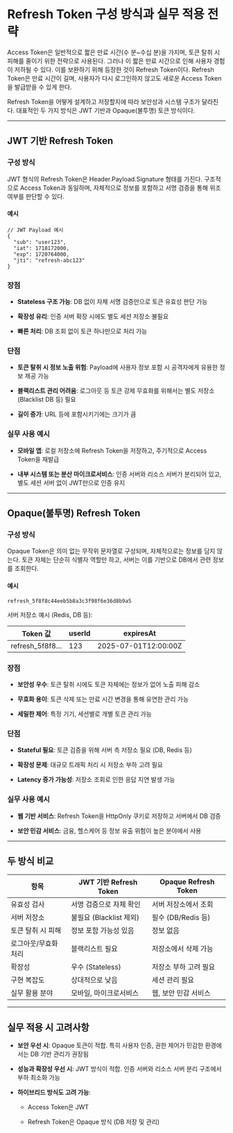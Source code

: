 # **Refresh Token 구성 방식과 실무 적용 전략**

Access Token은 일반적으로 짧은 만료 시간(수 분~수십 분)을 가지며, 토큰 탈취 시 피해를 줄이기 위한 전략으로 사용된다. 그러나 이 짧은 만료 시간으로 인해 사용자 경험이 저하될 수 있다. 이를 보완하기 위해 등장한 것이 Refresh Token이다. Refresh Token은 만료 시간이 길며, 사용자가 다시 로그인하지 않고도 새로운 Access Token을 발급받을 수 있게 한다.

Refresh Token을 어떻게 설계하고 저장할지에 따라 보안성과 시스템 구조가 달라진다. 대표적인 두 가지 방식은 JWT 기반과 Opaque(불투명) 토큰 방식이다.

---

## **JWT 기반 Refresh Token**

  

### **구성 방식**

  

JWT 형식의 Refresh Token은 Header.Payload.Signature 형태를 가진다. 구조적으로 Access Token과 동일하며, 자체적으로 정보를 포함하고 서명 검증을 통해 위조 여부를 판단할 수 있다.

  

#### **예시**

```
// JWT Payload 예시
{
  "sub": "user123",
  "iat": 1718172000,
  "exp": 1720764000,
  "jti": "refresh-abc123"
}
```

### **장점**

- **Stateless 구조 가능**: DB 없이 자체 서명 검증만으로 토큰 유효성 판단 가능
    
- **확장성 유리**: 인증 서버 확장 시에도 별도 세션 저장소 불필요
    
- **빠른 처리**: DB 조회 없이 토큰 하나만으로 처리 가능
    

  

### **단점**

- **토큰 탈취 시 정보 노출 위험**: Payload에 사용자 정보 포함 시 공격자에게 유용한 정보 제공 가능
    
- **블랙리스트 관리 어려움**: 로그아웃 등 토큰 강제 무효화를 위해서는 별도 저장소(Blacklist DB 등) 필요
    
- **길이 증가**: URL 등에 포함시키기에는 크기가 큼
    

  

### **실무 사용 예시**

- **모바일 앱**: 로컬 저장소에 Refresh Token을 저장하고, 주기적으로 Access Token을 재발급
    
- **내부 시스템 또는 분산 마이크로서비스**: 인증 서버와 리소스 서버가 분리되어 있고, 별도 세션 서버 없이 JWT만으로 인증 유지
    

---

## **Opaque(불투명) Refresh Token**

  

### **구성 방식**

Opaque Token은 의미 없는 무작위 문자열로 구성되며, 자체적으로는 정보를 담지 않는다. 토큰 자체는 단순히 식별자 역할만 하고, 서버는 이를 기반으로 DB에서 관련 정보를 조회한다.

#### **예시**

```
refresh_5f8f8c44eeb5b8a3c3f98f6e36d8b9a5
```

서버 저장소 예시 (Redis, DB 등):

|**Token 값**|**userId**|**expiresAt**|
|---|---|---|
|refresh_5f8f8…|123|2025-07-01T12:00:00Z|

### **장점**

- **보안성 우수**: 토큰 탈취 시에도 토큰 자체에는 정보가 없어 노출 피해 감소
    
- **무효화 용이**: 토큰 삭제 또는 만료 시간 변경을 통해 유연한 관리 가능
    
- **세밀한 제어**: 특정 기기, 세션별로 개별 토큰 관리 가능
    

  

### **단점**

- **Stateful 필요**: 토큰 검증을 위해 서버 측 저장소 필요 (DB, Redis 등)
    
- **확장성 문제**: 대규모 트래픽 처리 시 저장소 부하 고려 필요
    
- **Latency 증가 가능성**: 저장소 조회로 인한 응답 지연 발생 가능
    

  

### **실무 사용 예시**

- **웹 기반 서비스**: Refresh Token을 HttpOnly 쿠키로 저장하고 서버에서 DB 검증
    
- **보안 민감 서비스**: 금융, 헬스케어 등 정보 유출 위험이 높은 분야에서 사용
    

---

## **두 방식 비교**

|**항목**|**JWT 기반 Refresh Token**|**Opaque Refresh Token**|
|---|---|---|
|유효성 검사|서명 검증으로 자체 확인|서버 저장소에서 조회|
|서버 저장소|불필요 (Blacklist 제외)|필수 (DB/Redis 등)|
|토큰 탈취 시 피해|정보 포함 가능성 있음|정보 없음|
|로그아웃/무효화 처리|블랙리스트 필요|저장소에서 삭제 가능|
|확장성|우수 (Stateless)|저장소 부하 고려 필요|
|구현 복잡도|상대적으로 낮음|세션 관리 필요|
|실무 활용 분야|모바일, 마이크로서비스|웹, 보안 민감 서비스|

---

## **실무 적용 시 고려사항**

- **보안 우선 시**: Opaque 토큰이 적합. 특히 사용자 인증, 권한 제어가 민감한 환경에서는 DB 기반 관리가 권장됨
    
- **성능과 확장성 우선 시**: JWT 방식이 적합. 인증 서버와 리소스 서버 분리 구조에서 부하 최소화 가능
    
- **하이브리드 방식도 고려 가능**:
    
    - Access Token은 JWT
        
    - Refresh Token은 Opaque 방식 (DB 저장 및 관리)
        
    